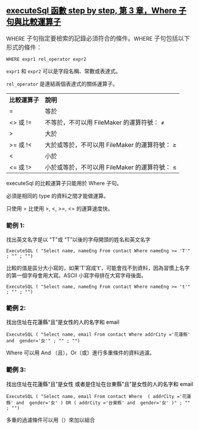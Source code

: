 <h2><a href="https://github.com/jsl-liao/fm3275.github.io/blob/main/filemaker%20executeSql%20function/executeSql%20%E5%87%BD%E6%95%B8%20step%20by%20step%2C%20%E7%AC%AC%2003%20%E7%AB%A0%EF%BC%8CWhere%20%E5%AD%90%E5%8F%A5%E8%88%87%E6%AF%94%E8%BC%83%E9%81%8B%E7%AE%97%E5%AD%90.md" target="_blank"><span style="color: rgb(0, 0, 0);">executeSql 函數 step by step, 第 3 章，Where 子句與比較運算子</span></a></h2><p>WHERE<span style="color: rgb(51, 51, 51); background-color: rgb(250, 250, 250); font-size: 16px;"> 子句指定要檢索的記錄必須符合的條件。</span>WHERE<span style="color: rgb(51, 51, 51); background-color: rgb(250, 250, 250); font-size: 16px;"> 子句包括以下形式的條件：</span></p><pre><code >WHERE expr1 rel_operator expr2</code></pre><p style="text-align: start;"><code>expr1</code> 和 <code>expr2</code> 可以是字段名稱、常數或表達式。</p><p style="text-align: start;"><code>rel_operator</code> 是連結兩個表達式的關係運算子。</p><table style="width: 100%; text-align: start;"><tbody><tr><th colspan="1" rowspan="1" width="auto" style="text-align: left;">比較運算子</th><th colspan="1" rowspan="1" width="auto" style="text-align: left;">說明</th></tr><tr><td colspan="1" rowspan="1" width="auto">=</td><td colspan="1" rowspan="1" width="auto">等於</td></tr><tr><td colspan="1" rowspan="1" width="auto">&lt;&gt; 或 !=</td><td colspan="1" rowspan="1" width="auto">不等於，不可以用 FileMaker 的運算符號： ≠</td></tr><tr><td colspan="1" rowspan="1" width="auto">&gt; </td><td colspan="1" rowspan="1" width="auto">大於</td></tr><tr><td colspan="1" rowspan="1" width="auto">&gt;= 或 !&lt;</td><td colspan="1" rowspan="1" width="auto">大於或等於，不可以用 FileMaker 的運算符號： ≥</td></tr><tr><td colspan="1" rowspan="1" width="auto">&lt;</td><td colspan="1" rowspan="1" width="auto">小於</td></tr><tr><td colspan="1" rowspan="1" width="auto">&lt;= 或 !&gt;</td><td colspan="1" rowspan="1" width="auto">小於或等於，不可以用 FileMaker 的運算符號： ≤</td></tr></tbody></table><p style="text-align: start;">executeSql 的比較運算子只能用於 Where 子句。</p><p style="text-align: start;">必須是相同的 type 的資料之間才能做運算。</p><p style="text-align: start;">只使用 = 比使用 &gt;, &lt;, &gt;=, &lt;= 的運算速度快。</p><h3>範例 1: </h3><p>找出英文名字是以 "T"或 “T”以後的字母開頭的姓名和英文名字</p><pre><code >ExecuteSQL ( "Select name, nameEng From contact Where nameEng &gt;= 'T'" ; "" ; "")</code></pre><p>比較的值是區分大小寫的，如果<span style="color: rgb(0, 0, 0);">'T'</span>寫成<span style="color: rgb(0, 0, 0);">'t'</span>，可能會找不到資料，因為習慣上名字的第一個字母會用大寫。ASCII 小寫字母排在大寫字母後面。</p><pre><code >ExecuteSQL ( "Select name, nameEng From contact Where nameEng &gt;= 't'" ; "" ; "")</code></pre><h3><span style="color: rgb(0, 0, 0);">範例 2: </span></h3><p><span style="color: rgb(0, 0, 0);">找出住址在花蓮縣“且”是女性的人的名字和 email</span></p><pre><code >ExecuteSQL ( "Select name, email From contact Where addrCity ='花蓮縣' and  gender='女'" ; "" ; "")</code></pre><p>Where 可以用 And （且），Or（或）進行多重條件的資料過濾。</p><h3><span style="color: rgb(0, 0, 0);">範例 3: </span></h3><p><span style="color: rgb(0, 0, 0);">找出住址在花蓮縣“且”是女性 或者是住址在台東縣“且”是女性的人的名字和 email</span></p><pre><code >ExecuteSQL ( "Select name, email From contact Where  ( addrCity ='花蓮縣' and  gender='女' ) OR ( addrCity ='台東縣' and  gender='女' )" ; "" ; "")</code></pre><p>多重的過濾條件可以用（）來加以組合</p>